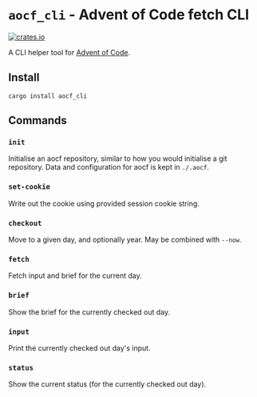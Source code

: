 # `aocf_cli` - Advent of Code fetch CLI

[![crates.io](https://img.shields.io/crates/v/aocf_cli)](https://crates.io/crates/aocf_cli)

A CLI helper tool for [Advent of Code](https://adventofcode.com/).

## Install

```
cargo install aocf_cli
```

## Commands

### `init`

Initialise an aocf repository, similar to how you would initialise a git
repository. Data and configuration for aocf is kept in `./.aocf`.

### `set-cookie`

Write out the cookie using provided session cookie string.

### `checkout`

Move to a given day, and optionally year. May be combined with `--now`.

### `fetch`

Fetch input and brief for the current day.

### `brief`

Show the brief for the currently checked out day.

### `input`

Print the currently checked out day's input.

### `status`

Show the current status (for the currently checked out day).


